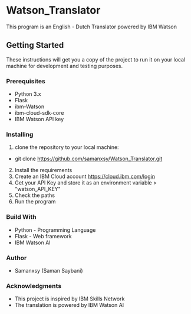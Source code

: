 # Watson_Translator
This program is an English - Dutch Translator powered by IBM Watson 


## Getting Started
These instructions will get you a copy of the project to run it on your local machine for development and testing purposes.

### Prerequisites

- Python 3.x
- Flask
- ibm-Watson
- ibm-cloud-sdk-core
- IBM Watson API key 

### Installing 

1. clone the repository to your local machine:
  - git clone https://github.com/samanxsy/Watson_Translator.git
2. Install the requirements
3. Create an IBM Cloud account <https://cloud.ibm.com/login>
4. Get your API Key and store it as an environment variable > "watson_API_KEY"
5. Check the paths
6. Run the program

### Build With

- Python - Programming Language
- Flask - Web framework
- IBM Watson AI

### Author

 - Samanxsy (Saman Saybani)
 
### Acknowledgments

 - This project is inspired by IBM Skills Network
 - The translation is powered by IBM Watson AI
